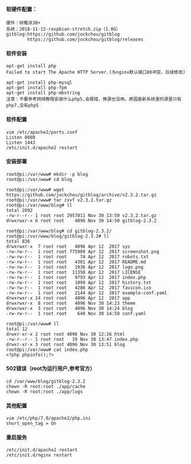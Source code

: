 <!--
author: hack0072008
head: http://pingodata.qiniudn.com/jockchou-avatar.jpg
date: 2018-11-30
title: My-gitblog
tags: gitblog
images: http://pingodata.qiniudn.com/cube2.jpg
category: gitblog
status: publish
summary: gitblog 树莓派3b+安装
-->

#### 软硬件配置：
    硬件：树莓派3B+
    系统：2018-11-13-raspbian-stretch.zip（1.0G）
    gitblog:https://github.com/jockchou/gitblog
            https://github.com/jockchou/gitblog/releases
    
#### 软件安装
    apt-get install php
    Failed to start The Apache HTTP Server.(与nginx默认端口80冲突，后续修改)
    
    apt-get install php-mysql
    apt-get install php-fpm
    apt-get install php-mbstring
    注意：不要参考网络教程安装什么php5,会报错，换源也没用，原因是新系统里的源里只有php7,没有php5
    
#### 软件配置
    vim /etc/apache2/ports.conf
    Listen 8080
    Listen 1443
    /etc/init.d/apache2 restart

#### 安装部署
    root@pi:/var/www# mkdir -p blog
    root@pi:/var/www# cd blog
    
    root@pi:/var/www# wget https://github.com/jockchou/gitblog/archive/v2.3.2.tar.gz
    root@pi:/var/www# tar zxvf v2.3.2.tar.gz
    root@pi:/var/www/blog# ll
    total 2892
    -rw-r--r-- 1 root root 2957011 Nov 30 13:50 v2.3.2.tar.gz
    drwxrwxr-x 6 root root    4096 Nov 30 14:50 gitblog-2.3.2
    
    root@pi:/var/www/blog# cd gitblog-2.3.2/
    root@pi:/var/www/blog/gitblog-2.3.2# ll
    total 836
    drwxrwxr-x  7 root root   4096 Apr 12  2017 sys
    -rw-rw-r--  1 root root 775989 Apr 12  2017 screenshot.png
    -rw-rw-r--  1 root root     74 Apr 12  2017 robots.txt
    -rw-rw-r--  1 root root   4301 Apr 12  2017 README.md
    -rw-rw-r--  1 root root   1936 Apr 12  2017 logo.png
    -rw-rw-r--  1 root root  11358 Apr 12  2017 LICENSE
    -rw-rw-r--  1 root root   9793 Apr 12  2017 index.php
    -rw-rw-r--  1 root root   1099 Apr 12  2017 history.txt
    -rw-rw-r--  1 root root   4286 Apr 12  2017 favicon.ico
    -rw-rw-r--  1 root root   2144 Apr 12  2017 example-conf.yaml
    drwxrwxr-x 14 root root   4096 Apr 12  2017 app
    drwxrwxr-x  8 root root   4096 Nov 30 14:23 theme
    drwxrwxr-x  3 root root   4096 Nov 30 14:24 blog
    -rw-rw-r--  1 root root    648 Nov 30 14:50 conf.yaml

    root@pi:/var/www# ll
    total 12
    drwxr-xr-x 2 root root 4096 Nov 30 12:26 html
    -rw-r--r-- 1 root root   19 Nov 30 13:47 index.php
    drwxr-xr-x 3 root root 4096 Nov 30 13:51 blog
    root@pi:/var/www# cat index.php 
    <?php phpinfo();?>

#### 502错误（root为运行用户,参考官方）
    cd /var/www/blog/gitblog-2.3.2
    chown -R root:root ./app/cache
    chown -R root:root ./app/logs
    
#### 其他配置
    vim /etc/php/7.0/apache2/php.ini
    short_open_tag = On

#### 重启服务
    /etc/init.d/apache2 restart
    /etc/init.d/nginx restart




